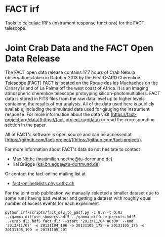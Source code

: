 # FACT irf
Tools to calculate IRFs (instrument response functions) for the FACT telescope.

# Joint Crab Data and the FACT Open Data Release

The FACT open data release contains 17.7 hours of Crab Nebula observations taken in October 2013 by the First G-APD Cherenkov Telescope (FACT)
FACT is located on the Roque des los Muchachos on the Canary island of La Palma off the west coast of Africa. It is an imaging atmospheric
cherenkov telescope protoyping silicon-photomultipliers.
FACT data is stored in FITS files from the raw data level up to higher levels containing the results of our analysis.
All of the data used here is publicly available, including the simulated data used for gauging the instrument response. For more information about the data visit [https://fact-project.org/data](https://fact-project.org/data) or read the corresponding section in the paper.

All of FACT's software is open source and can be accessed at [https://github.com/fact-project/](https://github.com/fact-project/).

For more information about FACT's data do not hesitate to contact

 * Max Nöthe (maximilian.noethe@tu-dortmund.de)
 * Kai Brügge (kai.bruegge@tu-dortmund.de)

Or contact the fact-online mailing list at

 * fact-online@lists.phys.ethz.ch

 For the joint crab publication we manually selected a smaller dataset 
 due to some runs having bad weather and getting a dataset with roughly equal 
 number of excess events for each experiment.

```
python irf/scripts/fact_dl3_to_gadf.py -c 0.8 -t 0.03 ../gamma_diffuse_showers.hdf5 ../gamma_diffuse_precuts.hdf5 ../crab_dl3.hdf5 fact_dl3 --start '2013/11/04 00:00' --end '2013/11/07' -e 20131104_196 -e 20131105_175 -e 20131105_176 -e 20131105_199 -e 20131105_201

```
